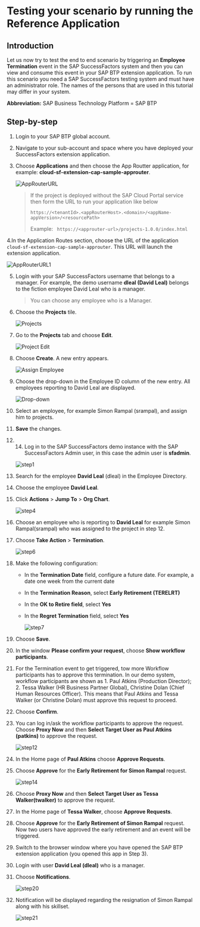 # Testing your scenario by running the Reference Application

## Introduction
Let us now try to test the end to end scenario by triggering an **Employee Termination** event in the SAP SuccessFactors system and then you can view and consume this event in your SAP BTP extension application. To run this scenario you need a SAP SuccessFactors testing system and must have an administrator role. The names of the persons that are used in this tutorial may differ in your system.

**Abbreviation:** SAP Business Technology Platform = SAP BTP

## Step-by-step

1. Login to your SAP BTP global account.
2. Navigate to your sub-account and space where you have deployed your SuccessFactors extension application.
3. Choose **Applications** and then choose the App Routter application, for example: **cloud-sf-extension-cap-sample-approuter**.

   ![AppRouterURL](./images/AppRouterURL.png)
   
   > If the project is deployed without the SAP Cloud Portal service then form the URL to run your application like below
   >
   >`https://<tenantId>.<appRouterHost>.<domain>/<appName-appVersion>/<resourcePath>`
   >
   >Example:
    ```  https://<approuter-url>/projects-1.0.0/index.html ```
    
4.In the Application Routes section, choose the URL of the application `cloud-sf-extension-cap-sample-approuter`. This URL will launch the extension application.
   
   ![AppRouterURL1](./images/AppRouterURL1.png)
  
5. Login with your SAP SuccessFactors username that belongs to a manager. For example, the demo username **dleal (David Leal)** belongs to the fiction employee David Leal who is a manager.

   > You can choose any employee who is a Manager.

6. Choose the **Projects** tile.

   ![Projects](./images/Projects.png)
   
7. Go to the **Projects** tab and choose **Edit**. 

   ![Project Edit](./images/Edit.png)

8. Choose **Create**. A new entry appears. 
   
   ![Assign Employee](./images/Create.png)

9. Choose the drop-down in the Employee ID column of the new entry. All employees reporting to David Leal are displayed.

   ![Drop-down](./images/Drop-down.png)
   
10. Select an employee, for example Simon Rampal (srampal), and assign him to projects. 

11. **Save** the changes.

12. 14.	Log in to the SAP SuccessFactors demo instance with the SAP SuccessFactors Admin user, in this case the admin user is **sfadmin**.

    ![step1](./images/step1.PNG)
    
13. Search for the employee **David Leal** (dleal) in the Employee Directory.
14. Choose the employee **David Leal**.
15. Click **Actions** > **Jump To** > **Org Chart**.
    
    ![step4](./images/step4.PNG)

16. Choose an employee who is reporting to **David Leal** for example Simon Rampal(srampal) who was assigned to the project in step 12.

17. Choose **Take Action** > **Termination**.
    
    ![step6](./images/step6.PNG)
    
18. Make the following configuration:
      - In the **Termination Date** field, configure a future date. For example, a date one week from the current date
      - In the **Termination Reason**, select **Early Retirement (TERELRT)**
      - In the **OK to Retire field**, select **Yes**
      - In the **Regret Termination** field, select **Yes**
      
        ![step7](./images/step7.PNG)
        
19. Choose **Save**.
20. In the window **Please confirm your request**, choose **Show workflow participants**.
    
21. For the Termination event to get triggered, tow more Workflow participants has to approve this termination. In our demo system, workflow participants are shown as 1. Paul Atkins (Production Director); 2. Tessa Walker (HR Business Partner Global), Christine Dolan (Chief Human Resources Officer). This means that Paul Atkins and Tessa Walker (or Christine Dolan) must approve this request to proceed.
    
22. Choose **Confirm**.
23. You can log in/ask the workflow participants to approve the request. Choose **Proxy Now** and then **Select Target User as Paul Atkins (patkins)** to approve the request.
    
    ![step12](./images/step12.PNG)
    
24. In the Home page of **Paul Atkins** choose **Approve Requests**.
25. Choose **Approve** for the **Early Retirement for Simon Rampal** request.
    
    ![step14](./images/step14.PNG)
    
26. Choose **Proxy Now** and then **Select Target User as Tessa Walker(twalker)** to approve the request.
27. In the Home page of **Tessa Walker**, choose **Approve Requests**.
28. Choose **Approve** for the **Early Retirement of Simon Rampal** request. Now two users have approved the early retirement and an event will be triggered.
29. Switch to the browser window where you have opened the SAP BTP extension application (you opened this app in Step 3).
30. Login with user **David Leal (dleal)** who is a manager.
31. Choose **Notifications**.
    
    ![step20](./images/NotificationInApp.png)
    
32. Notification will be displayed regarding the resignation of Simon Rampal along with his skillset.

    ![step21](./images/Step29.png)
